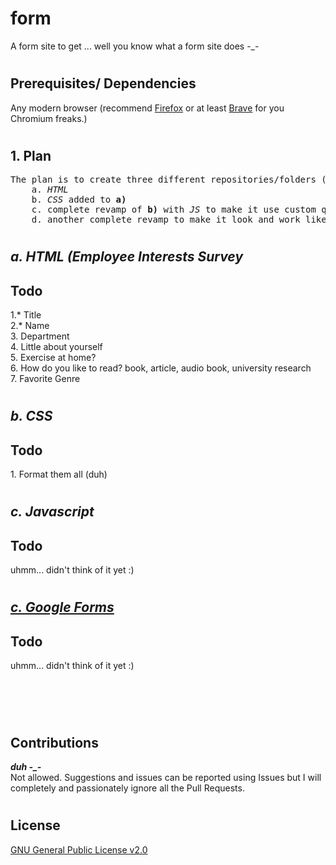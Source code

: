 # form

A form site to get ... well you know what a form site does -_-
#

## Prerequisites/ Dependencies

Any modern browser (recommend [Firefox](https://www.mozilla.org/en-US/firefox/new/) or at least [Brave](https://brave.com/en-in/) for you Chromium freaks.)
#


## 1. Plan
<pre>
The plan is to create three different repositories/folders (idk lets see.. i do want to learn submodules) inside this repository for 
    a. <i>HTML</i>
    b. <i>CSS</i> added to <b>a)</b>
    c. complete revamp of <b>b)</b> with <i>JS</i> to make it use custom questions and input types and stuff
    d. another complete revamp to make it look and work like <a href="https://docs.google.com/forms/" style="decoration:none;color:inherit">Google Forms. </a>
</pre>


#

<h2 id="html"><i>a. HTML (Employee Interests Survey</i> </h2>
<h2>Todo</h2>
1.* Title <br>
2.* Name <br>
3. Department <br>
4. Little about yourself <br>
5. Exercise at home?<br>
6. How do you like to read? book, article, audio book, university research <br>
7. Favorite Genre

#
<h2 id="css"><i>b. CSS </i></h2>
<h2>Todo</h2>
1. Format them all (duh)

#
<h2 id="javascript"><i>c. Javascript </i></h2>
<h2>Todo</h2>
uhmm... didn't think of it yet :)

#
<h2 id="gform"><i><a href="https://docs.google.com/forms/" style="decoration:none;color:inherit">c. Google Forms</a></i>
</h2><h2>Todo</h2>
uhmm... didn't think of it yet :)

#
<br><br>

## Contributions
<i><b>duh -_-</b></i><br>
Not allowed. Suggestions and issues can be reported using Issues but I will completely and passionately ignore all the Pull Requests.

#
## License

[GNU General Public License v2.0](https://choosealicense.com/licenses/gpl-2.0/)
